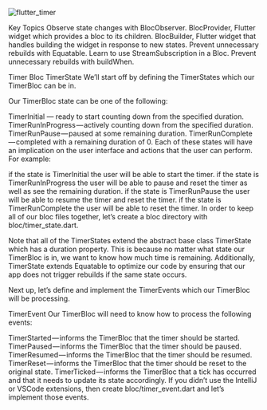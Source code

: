 
![flutter_timer](https://user-images.githubusercontent.com/77064568/130818685-ea7c89d1-9d73-4c6a-a4bc-786fdf9e031f.gif)


Key Topics
Observe state changes with BlocObserver.
BlocProvider, Flutter widget which provides a bloc to its children.
BlocBuilder, Flutter widget that handles building the widget in response to new states.
Prevent unnecessary rebuilds with Equatable.
Learn to use StreamSubscription in a Bloc.
Prevent unnecessary rebuilds with buildWhen.

Timer Bloc
TimerState
We’ll start off by defining the TimerStates which our TimerBloc can be in.

Our TimerBloc state can be one of the following:

TimerInitial — ready to start counting down from the specified duration.
TimerRunInProgress — actively counting down from the specified duration.
TimerRunPause — paused at some remaining duration.
TimerRunComplete — completed with a remaining duration of 0.
Each of these states will have an implication on the user interface and actions that the user can perform. For example:

if the state is TimerInitial the user will be able to start the timer.
if the state is TimerRunInProgress the user will be able to pause and reset the timer as well as see the remaining duration.
if the state is TimerRunPause the user will be able to resume the timer and reset the timer.
if the state is TimerRunComplete the user will be able to reset the timer.
In order to keep all of our bloc files together, let’s create a bloc directory with bloc/timer_state.dart.

Note that all of the TimerStates extend the abstract base class TimerState which has a duration property. This is because no matter what state our TimerBloc is in, we want to know how much time is remaining. Additionally, TimerState extends Equatable to optimize our code by ensuring that our app does not trigger rebuilds if the same state occurs.

Next up, let’s define and implement the TimerEvents which our TimerBloc will be processing.

TimerEvent
Our TimerBloc will need to know how to process the following events:

TimerStarted — informs the TimerBloc that the timer should be started.
TimerPaused — informs the TimerBloc that the timer should be paused.
TimerResumed — informs the TimerBloc that the timer should be resumed.
TimerReset — informs the TimerBloc that the timer should be reset to the original state.
TimerTicked — informs the TimerBloc that a tick has occurred and that it needs to update its state accordingly.
If you didn’t use the IntelliJ or VSCode extensions, then create bloc/timer_event.dart and let’s implement those events.
